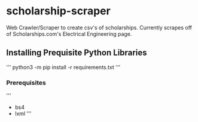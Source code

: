 # scholarship-scraper
Web Crawler/Scraper to create csv's of scholarships.
Currently scrapes off of Scholarships.com's Electrical Engineering page.
## Installing Prequisite Python Libraries
'''
python3 -m pip install -r requirements.txt
'''
### Prerequisites
'''
* bs4
* lxml
'''

